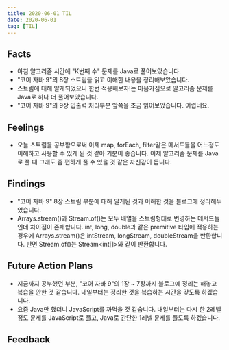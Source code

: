 ```yaml
---
title: 2020-06-01 TIL
date: 2020-06-01
tag: [TIL]
---
```


## Facts

- 아침 알고리즘 시간에 "K번째 수" 문제를 Java로 풀어보았습니다.
- "코어 자바 9"의 8장 스트림을 읽고 이해한 내용을 정리해보았습니다.
- 스트림에 대해 알게되었으니 한번 적용해보자!는 마음가짐으로 알고리즘 문제를 Java로 하나 더 풀어보았습니다.
- "코어 자바 9"의 9장 입출력 처리부분 앞쪽을 조금 읽어보았습니다. 어렵네요.

## Feelings

- 오늘 스트림을 공부함으로써 이제 map, forEach, filter같은 메서드들을 어느정도 이해하고 사용할 수 있게 된 것 같아 기분이 좋습니다. 이제 알고리즘 문제를 Java로 풀 때 그래도 좀 편하게 풀 수 있을 것 같은 자신감이 듭니다.

## Findings

- "코어 자바 9" 8장 스트림 부분에 대해 알게된 것과 이해한 것을 블로그에 정리해두었습니다.
- Arrays.stream()과 Stream.of()는 모두 배열을 스트림형태로 변경하는 메서드들인데 차이점이 존재합니다. int, long, double과 같은 premitive 타입에 적용하는 경우에 Arrays.stream()은 intStream, longStream, doubleStream을 반환합니다. 반면 Stream.of()는 Stream\<int[]\>와 같이 반환합니다.

## Future Action Plans

- 지금까지 공부했던 부분, "코어 자바 9"의 1장 ~ 7장까지 블로그에 정리는 해놓고 복습을 안한 것 같습니다. 내일부터는 정리한 것을 복습하는 시간을 갖도록 하겠습니다.
- 요즘 Java만 했더니 JavaScript를 까먹을 것 같습니다. 내일부터는 다시 한 2레벨 정도 문제를 JavaScript로 풀고, Java로 간단한 1레벨 문제를 풀도록 하겠습니다.

## Feedback
